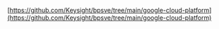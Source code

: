 
[https://github.com/Keysight/bpsve/tree/main/google-cloud-platform](https://github.com/Keysight/bpsve/tree/main/google-cloud-platform)